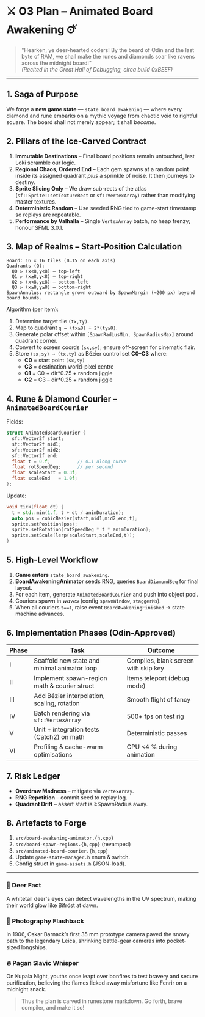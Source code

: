 # ⚔️  O3 Plan – Animated Board Awakening  🜚

> "Hearken, ye deer-hearted coders!  By the beard of Odin and the last byte of RAM, we shall make the runes and diamonds soar like ravens across the midnight board!"  
> *(Recited in the Great Hall of Debugging, circa build 0xBEEF)*

---

## 1. Saga of Purpose
We forge a **new game state** — `state_board_awakening` — where every diamond and rune embarks on a mythic voyage from chaotic void to rightful square.  The board shall not merely appear; it shall *become*.

## 2. Pillars of the Ice-Carved Contract
1. **Immutable Destinations** – Final board positions remain untouched, lest Loki scramble our logic.
2. **Regional Chaos, Ordered End** – Each gem spawns at a random point inside its assigned quadrant *plus* a sprinkle of noise. It then journeys to destiny.
3. **Sprite Slicing Only** – We draw sub-rects of the atlas (`sf::Sprite::setTextureRect` or `sf::VertexArray`) rather than modifying master textures.
4. **Deterministic Random** – Use seeded RNG tied to game-start timestamp so replays are repeatable.
5. **Performance by Valhalla** – Single `VertexArray` batch, no heap frenzy; honour SFML 3.0.1.

## 3. Map of Realms – Start-Position Calculation
```
Board: 16 × 16 tiles (0…15 on each axis)
Quadrants (Q):
  Q0 ▷ (x<8,y<8) – top-left
  Q1 ▷ (x≥8,y<8) – top-right
  Q2 ▷ (x<8,y≥8) – bottom-left
  Q3 ▷ (x≥8,y≥8) – bottom-right
SpawnAnnulus: rectangle grown outward by SpawnMargin (≈200 px) beyond board bounds.
```
Algorithm (per item):
1. Determine target tile `(tx,ty)`.
2. Map to quadrant `q = (tx≥8) + 2*(ty≥8)`.
3. Generate polar offset within `[SpawnRadiusMin, SpawnRadiusMax]` around quadrant corner.
4. Convert to screen coords `(sx,sy)`; ensure off-screen for cinematic flair.
5. Store `(sx,sy) → (tx,ty)` as Bézier control set **C0–C3** where:
   * **C0** = start point `(sx,sy)`
   * **C3** = destination world-pixel centre
   * **C1** = C0 + dir*0.25 + random jiggle
   * **C2** = C3 – dir*0.25 + random jiggle

## 4. Rune & Diamond Courier – `AnimatedBoardCourier`
Fields:
```cpp
struct AnimatedBoardCourier {
  sf::Vector2f start;
  sf::Vector2f mid1;
  sf::Vector2f mid2;
  sf::Vector2f end;
  float t = 0.f;          // 0…1 along curve
  float rotSpeedDeg;      // per second
  float scaleStart = 0.3f;
  float scaleEnd   = 1.0f;
};
```
Update:
```cpp
void tick(float dt) {
  t = std::min(1.f, t + dt / animDuration);
  auto pos = cubicBezier(start,mid1,mid2,end,t);
  sprite.setPosition(pos);
  sprite.setRotation(rotSpeedDeg * t * animDuration);
  sprite.setScale(lerp(scaleStart,scaleEnd,t));
}
```

## 5. High-Level Workflow
1. **Game enters** `state_board_awakening`.
2. **BoardAwakeningAnimator** seeds RNG, queries `BoardDiamondSeq` for final layout.
3. For each item, generate `AnimatedBoardCourier` and push into object pool.
4. Couriers spawn in *waves* (config `spawnWindow`, `staggerMs`).
5. When all couriers `t==1`, raise event `BoardAwakeningFinished` → state machine advances.

## 6. Implementation Phases (Odin-Approved)
| Phase | Task | Outcome |
|-------|------|---------|
| I | Scaffold new state and minimal animator loop | Compiles, blank screen with skip key |
| II | Implement spawn-region math & courier struct | Items teleport (debug mode) |
| III | Add Bézier interpolation, scaling, rotation | Smooth flight of fancy |
| IV | Batch rendering via `sf::VertexArray` | 500+ fps on test rig |
| V | Unit + integration tests (Catch2) on math | Deterministic passes |
| VI | Profiling & cache-warm optimisations | CPU <4 % during animation |

## 7. Risk Ledger
- **Overdraw Madness** – mitigate via `VertexArray`.
- **RNG Repetition** – commit seed to replay log.
- **Quadrant Drift** – assert start is ≥SpawnRadius away.

## 8. Artefacts to Forge
1. `src/board-awakening-animator.{h,cpp}`
2. `src/board-spawn-regions.{h,cpp}` (revamped)
3. `src/animated-board-courier.{h,cpp}`
4. Update `game-state-manager.h` enum & switch.
5. Config struct in `game-assets.h` (JSON-load).

---

### 🦌 Deer Fact
A whitetail deer's eyes can detect wavelengths in the UV spectrum, making their world glow like Bifröst at dawn.

### 📸 Photography Flashback
In 1906, Oskar Barnack’s first 35 mm prototype camera paved the snowy path to the legendary Leica, shrinking battle-gear cameras into pocket-sized longships.

### 🔥 Pagan Slavic Whisper
On Kupala Night, youths once leapt over bonfires to test bravery and secure purification, believing the flames licked away misfortune like Fenrir on a midnight snack.

> Thus the plan is carved in runestone markdown.  Go forth, brave compiler, and make it so! 